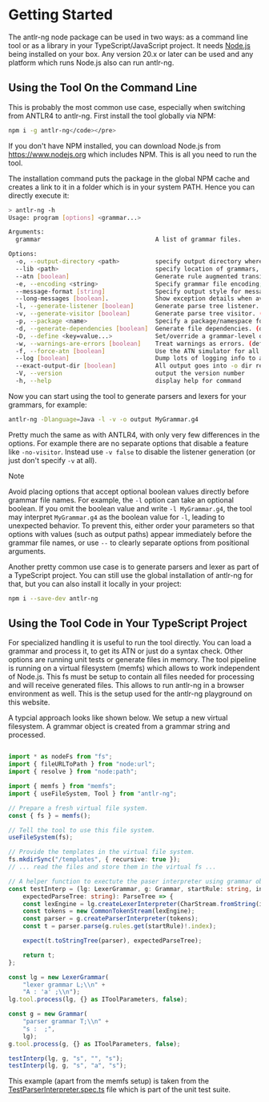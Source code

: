 # Getting Started

The <span className="antlrng">antlr-ng</span> node package can be used in two ways: as a command line tool or as a library in your TypeScript/JavaScript project. It needs [Node.js](https://www.nodejs.org) being installed on your box. Any version 20.x or later can be used and any platform which runs Node.js also can run <span className="antlrng">antlr-ng</span>.

## Using the Tool On the Command Line

This is probably the most common use case, especially when switching from ANTLR4
to <span className="antlrng">antlr-ng</span>. First install the tool globally via NPM:

```bash
npm i -g antlr-ng</code></pre>
```

If you don't have NPM installed, you can download Node.js from https://www.nodejs.org which includes NPM. This is all you need to run the tool.

The installation command puts the package in the global NPM cache and creates a link to it in a folder which is in your system PATH. Hence you can directly execute it:

```bash
> antlr-ng -h
Usage: program [options] <grammar...>

Arguments:
  grammar                                A list of grammar files.

Options:
  -o, --output-directory <path>          specify output directory where all output is generated
  --lib <path>                           specify location of grammars, tokens files
  --atn [boolean]                        Generate rule augmented transition network diagrams. (default: false)
  -e, --encoding <string>                Specify grammar file encoding; e.g., ucs-2. (default: "utf-8")
  --message-format [string]              Specify output style for messages in antlr, gnu, vs2005. (choices: "antlr", "gnu", "vs2005", default: "antlr")
  --long-messages [boolean].             Show exception details when available for errors and warnings. (default: false)
  -l, --generate-listener [boolean]      Generate parse tree listener. (default: true)
  -v, --generate-visitor [boolean]       Generate parse tree visitor. (default: false)
  -p, --package <name>                   Specify a package/namespace for the generated code.
  -d, --generate-dependencies [boolean]  Generate file dependencies. (default: false)
  -D, --define <key=value...>            Set/override a grammar-level option.
  -w, --warnings-are-errors [boolean]    Treat warnings as errors. (default: false)
  -f, --force-atn [boolean]              Use the ATN simulator for all predictions. (default: false)
  --log [boolean]                        Dump lots of logging info to antlrng-timestamp.log. (default: false)
  --exact-output-dir [boolean]           All output goes into -o dir regardless of paths/package (default: false)
  -V, --version                          output the version number
  -h, --help                             display help for command
```

Now you can start using the tool to generate parsers and lexers for your grammars, for example:

```bash
antlr-ng -Dlanguage=Java -l -v -o output MyGrammar.g4
```

Pretty much the same as with ANTLR4, with only very few differences in the options. For example there are no separate options that disable a feature like `-no-visitor`. Instead use `-v false` to disable the listener generation (or just don't specify
`-v` at all).

> [!NOTE]
Avoid placing options that accept optional boolean values directly before grammar file names. For example, the `-l` option can take an optional boolean. If you omit the boolean value and write `-l MyGrammar.g4`, the tool may interpret `MyGrammar.g4` as the boolean value for `-l`, leading to unexpected behavior. To prevent this, either order your parameters so that options with values (such as output paths) appear immediately before the grammar file names, or use `--` to clearly separate options from positional arguments.

Another pretty common use case is to generate parsers and lexer as part of a TypeScript project. You can still use the global installation of <span className="antlrng">antlr-ng</span> for that, but you can also install it locally in your project:

```bash
npm i --save-dev antlr-ng
```

## Using the Tool Code in Your TypeScript Project

For specialized handling it is useful to run the tool directly. You can load a grammar and process it, to get its ATN or just do a syntax check. Other options are running unit tests or generate files in memory. The tool pipeline is running on a virtual filesystem (memfs) which allows to work independent of Node.js. This fs must be setup to contain all files needed for processing and will receive generated files. This allows to run <span className="antlrng">antlr-ng</span> in a browser environment as well. This is the setup used for the <span className="antlrng">antlr-ng</span> playground on this website.

A typcial approach looks like shown below. We setup a new virtual filesystem. A grammar object is created from a grammar string and processed.

```typescript

import * as nodeFs from "fs";
import { fileURLToPath } from "node:url";
import { resolve } from "node:path";

import { memfs } from "memfs";
import { useFileSystem, Tool } from "antlr-ng";

// Prepare a fresh virtual file system.
const { fs } = memfs();

// Tell the tool to use this file system.
useFileSystem(fs);

// Provide the templates in the virtual file system.
fs.mkdirSync("/templates", { recursive: true });
// ... read the files and store them in the virtual fs ...

// A helper function to exectute the paser interpreter using grammar objects.
const testInterp = (lg: LexerGrammar, g: Grammar, startRule: string, input: string,
    expectedParseTree: string): ParseTree => {
    const lexEngine = lg.createLexerInterpreter(CharStream.fromString(input));
    const tokens = new CommonTokenStream(lexEngine);
    const parser = g.createParserInterpreter(tokens);
    const t = parser.parse(g.rules.get(startRule)!.index);

    expect(t.toStringTree(parser), expectedParseTree);

    return t;
};

const lg = new LexerGrammar(
    "lexer grammar L;\\n" +
    "A : 'a' ;\\n");
lg.tool.process(lg, {} as IToolParameters, false);

const g = new Grammar(
    "parser grammar T;\\n" +
    "s :  ;",
    lg);
g.tool.process(g, {} as IToolParameters, false);

testInterp(lg, g, "s", "", "s");
testInterp(lg, g, "s", "a", "s");
```

This example (apart from the memfs setup) is taken from the <a href="https://github.com/antlr-ng/antlr-ng/blob/main/tests/TestParserInterpreter.spec.ts#L27" target="_blank">TestParserInterpreter.spec.ts</a> file which is part of the unit test suite.
